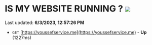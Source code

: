 # IS MY WEBSITE RUNNING ? [![](https://img.shields.io/static/v1?label=Sponsor&message=%E2%9D%A4&logo=GitHub&color=%23fe8e86)](https://github.com/sponsors/<username>)

Last updated: **6/3/2023, 12:57:26 PM**

- `GET` [https://youssefservice.me](https://youssefservice.me) - **Up** (1227ms)
